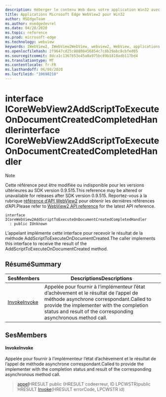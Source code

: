 ```yaml
---
description: Héberger le contenu Web dans votre application Win32 avec le contrôle Microsoft Edge WebView2
title: Applications Microsoft Edge WebView2 pour Win32
author: MSEdgeTeam
ms.author: msedgedevrel
ms.date: 04/28/2020
ms.topic: reference
ms.prod: microsoft-edge
ms.technology: webview
keywords: IWebView2, IWebView2WebView, webview2, WebView, applications Win32, Win32, Edge, ICoreWebView2, ICoreWebView2Controller, contrôle de navigateur, html Edge
ms.openlocfilehash: 2f9647cd25c88808456854c7c8b29abc8cbfed05
ms.sourcegitcommit: 8dca1c1367853e45a0a975bc89b1818adb117bd4
ms.translationtype: MT
ms.contentlocale: fr-FR
ms.lasthandoff: 06/08/2020
ms.locfileid: "10698210"
---
```

# <span data-ttu-id="f108b-104">interface ICoreWebView2AddScriptToExecuteOnDocumentCreatedCompletedHandler</span><span class="sxs-lookup"><span data-stu-id="f108b-104">interface ICoreWebView2AddScriptToExecuteOnDocumentCreatedCompletedHandler</span></span> 

> [!NOTE]
> <span data-ttu-id="f108b-105">Cette référence peut être modifiée ou indisponible pour les versions ultérieures au SDK version 0.9.515.</span><span class="sxs-lookup"><span data-stu-id="f108b-105">This reference may be altered or unavailable for releases after SDK version 0.9.515.</span></span> <span data-ttu-id="f108b-106">Reportez-vous à la rubrique [référence d’API WebView2](../../../webview2-api-reference.md) pour obtenir les dernières références d’API.</span><span class="sxs-lookup"><span data-stu-id="f108b-106">Please refer to [WebView2 API reference](../../../webview2-api-reference.md) for the latest API reference.</span></span>

```
interface ICoreWebView2AddScriptToExecuteOnDocumentCreatedCompletedHandler
  : public IUnknown
```

<span data-ttu-id="f108b-107">L’appelant implémente cette interface pour recevoir le résultat de la méthode AddScriptToExecuteOnDocumentCreated.</span><span class="sxs-lookup"><span data-stu-id="f108b-107">The caller implements this interface to receive the result of the AddScriptToExecuteOnDocumentCreated method.</span></span>

## <span data-ttu-id="f108b-108">Résumé</span><span class="sxs-lookup"><span data-stu-id="f108b-108">Summary</span></span>

 <span data-ttu-id="f108b-109">Ses</span><span class="sxs-lookup"><span data-stu-id="f108b-109">Members</span></span>                        | <span data-ttu-id="f108b-110">Descriptions</span><span class="sxs-lookup"><span data-stu-id="f108b-110">Descriptions</span></span>
--------------------------------|---------------------------------------------
[<span data-ttu-id="f108b-111">Invoke</span><span class="sxs-lookup"><span data-stu-id="f108b-111">Invoke</span></span>](#invoke) | <span data-ttu-id="f108b-112">Appelée pour fournir à l’implémenteur l’état d’achèvement et le résultat de l’appel de méthode asynchrone correspondant.</span><span class="sxs-lookup"><span data-stu-id="f108b-112">Called to provide the implementer with the completion status and result of the corresponding asynchronous method call.</span></span>

## <span data-ttu-id="f108b-113">Ses</span><span class="sxs-lookup"><span data-stu-id="f108b-113">Members</span></span>

#### <span data-ttu-id="f108b-114">Invoke</span><span class="sxs-lookup"><span data-stu-id="f108b-114">Invoke</span></span> 

<span data-ttu-id="f108b-115">Appelée pour fournir à l’implémenteur l’état d’achèvement et le résultat de l’appel de méthode asynchrone correspondant.</span><span class="sxs-lookup"><span data-stu-id="f108b-115">Called to provide the implementer with the completion status and result of the corresponding asynchronous method call.</span></span>

> <span data-ttu-id="f108b-116">[appel](#invoke)HRESULT public (HRESULT codeerreur, ID LPCWSTR)</span><span class="sxs-lookup"><span data-stu-id="f108b-116">public HRESULT [Invoke](#invoke)(HRESULT errorCode, LPCWSTR id)</span></span>

